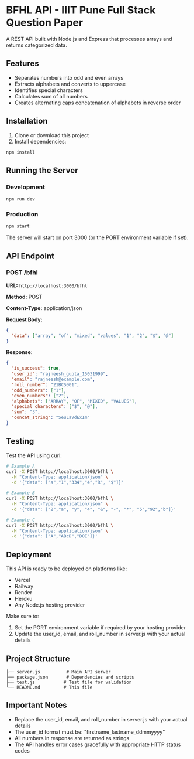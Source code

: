 # BFHL API - IIIT Pune Full Stack Question Paper

A REST API built with Node.js and Express that processes arrays and returns categorized data.

## Features

- Separates numbers into odd and even arrays
- Extracts alphabets and converts to uppercase
- Identifies special characters
- Calculates sum of all numbers
- Creates alternating caps concatenation of alphabets in reverse order

## Installation

1. Clone or download this project
2. Install dependencies:
```bash
npm install
```

## Running the Server

### Development
```bash
npm run dev
```

### Production
```bash
npm start
```

The server will start on port 3000 (or the PORT environment variable if set).

## API Endpoint

### POST /bfhl

**URL:** `http://localhost:3000/bfhl`

**Method:** POST

**Content-Type:** application/json

**Request Body:**
```json
{
  "data": ["array", "of", "mixed", "values", "1", "2", "$", "@"]
}
```

**Response:**
```json
{
  "is_success": true,
  "user_id": "rajneesh_gupta_15031999",
  "email": "rajneesh@example.com",
  "roll_number": "21BCS001",
  "odd_numbers": ["1"],
  "even_numbers": ["2"],
  "alphabets": ["ARRAY", "OF", "MIXED", "VALUES"],
  "special_characters": ["$", "@"],
  "sum": "3",
  "concat_string": "SeuLaVdExIm"
}
```

## Testing

Test the API using curl:

```bash
# Example A
curl -X POST http://localhost:3000/bfhl \
  -H "Content-Type: application/json" \
  -d '{"data": ["a","1","334","4","R", "$"]}'

# Example B  
curl -X POST http://localhost:3000/bfhl \
  -H "Content-Type: application/json" \
  -d '{"data": ["2","a", "y", "4", "&", "-", "*", "5","92","b"]}'

# Example C
curl -X POST http://localhost:3000/bfhl \
  -H "Content-Type: application/json" \
  -d '{"data": ["A","ABcD","DOE"]}'
```

## Deployment

This API is ready to be deployed on platforms like:
- Vercel
- Railway
- Render
- Heroku
- Any Node.js hosting provider

Make sure to:
1. Set the PORT environment variable if required by your hosting provider
2. Update the user_id, email, and roll_number in server.js with your actual details

## Project Structure

```
├── server.js          # Main API server
├── package.json       # Dependencies and scripts
├── test.js           # Test file for validation
└── README.md         # This file
```

## Important Notes

- Replace the user_id, email, and roll_number in server.js with your actual details
- The user_id format must be: "firstname_lastname_ddmmyyyy"
- All numbers in response are returned as strings
- The API handles error cases gracefully with appropriate HTTP status codes
